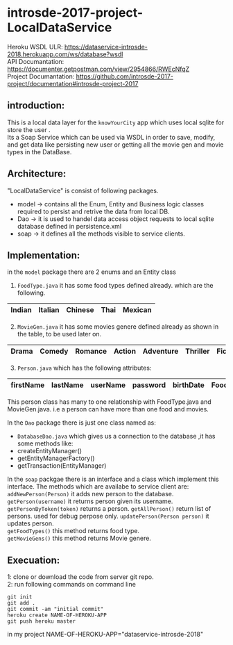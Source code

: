 # introsde-2017-project-LocalDataService  
 
 
Heroku WSDL ULR: https://dataservice-introsde-2018.herokuapp.com/ws/database?wsdl    
API Documantation: https://documenter.getpostman.com/view/2954866/RWEcNfqZ  
Project Documantation: https://github.com/introsde-2017-project/documentation#introsde-project-2017  

## introduction:
This is a local data layer for the `knowYourCity` app which uses local sqlite for store the user .   
Its a Soap Service which can be used via WSDL in order to save, modify, and get data like persisting new user or getting all the movie gen and movie types in the DataBase. 
 
## Architecture:
"LocalDataService" is consist of following packages.    
* model -> contains all the Enum, Entity and Business logic classes required to persist and retrive the data from local DB.  
* Dao -> it is used to handel data access object requests to local sqlite database defined in persistence.xml      
* soap -> it defines all the methods visible to service clients.            

## Implementation:
in the `model` package there are 2 enums and an Entity class  
1) `FoodType.java` it has some food types defined already. which are the following.

|Indian|Italian|Chinese|Thai|Mexican|  
|------|-------|-------|----|-------|  
2) `MovieGen.java` it has some movies genere defined already as shown in the table, to be used later on.

|Drama|Comedy|Romance|Action|Adventure|Thriller|Fiction|Animation|Horror|  
|-----|------|-------|------|---------|--------|-------|---------|------|  
 
3) `Person.java` which has the following attributes:     

|firstName|lastName|userName|password|birthDate|FoodType|MovieGen|  
|---------|--------|--------|--------|---------|--------|--------|  

This person class has many to one relationship with FoodType.java and MovieGen.java. i.e a person can have more than one food and movies.   

In the `Dao` package there is just one class named as:
* `DatabaseDao.java` which gives us a connection to the database ,it has some  methods like:  
 * createEntityManager()    
 * getEntityManagerFactory()  
 * getTransaction(EntityManager)  

In the `soap` packgae there is an interface and a class which implement this interface.
The methods which are availabe to service client are:   
`addNewPerson(Person)` it adds new person to the database.        
`getPerson(username)` it returns person given its username.  
`getPersonByToken(token)` returns a person.
`getAllPerson()` return list of persons. used for debug perpose only.
`updatePerson(Person person)` it updates person.       
`getFoodTypes()` this method returns food type.      
`getMovieGens()` this method returns Movie genere.      


## Execuation:
1: clone or download the code from server git repo.  
2: run following commands on command line   
```
git init
git add .
git commit -am "initial commit"
heroku create NAME-OF-HEROKU-APP
git push heroku master 

```
in my project NAME-OF-HEROKU-APP="dataservice-introsde-2018"
